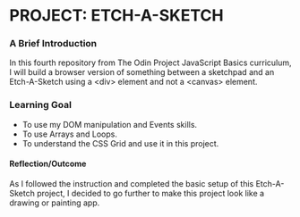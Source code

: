 # PROJECT: ETCH-A-SKETCH

### A Brief Introduction
In this fourth repository from The Odin Project JavaScript Basics curriculum, I will build a browser version of something between a sketchpad and an Etch-A-Sketch using a \<div\> element and not a \<canvas\> element.


### Learning Goal
- To use my DOM manipulation and Events skills.
- To use Arrays and Loops.
- To understand the CSS Grid and use it in this project.


#### Reflection/Outcome
As I followed the instruction and completed the basic setup of this Etch-A-Sketch project, I decided to go further to make this project look like a drawing or painting app.